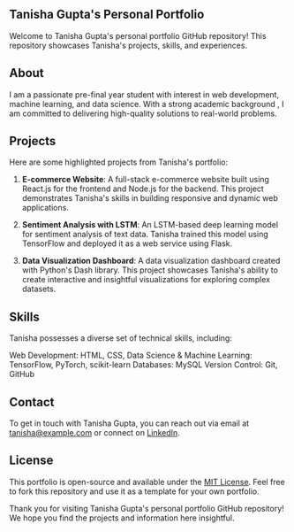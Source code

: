 ## Tanisha Gupta's Personal Portfolio

Welcome to Tanisha Gupta's personal portfolio GitHub repository! This repository showcases Tanisha's projects, skills, and experiences. 

## About

I am a passionate pre-final year student with interest in web development, machine learning, and data science. With a strong academic background , I am committed to delivering high-quality solutions to real-world problems.

## Projects

Here are some highlighted projects from Tanisha's portfolio:

1. **E-commerce Website**: A full-stack e-commerce website built using React.js for the frontend and Node.js for the backend. This project demonstrates Tanisha's skills in building responsive and dynamic web applications.

2. **Sentiment Analysis with LSTM**: An LSTM-based deep learning model for sentiment analysis of text data. Tanisha trained this model using TensorFlow and deployed it as a web service using Flask. 

3. **Data Visualization Dashboard**: A data visualization dashboard created with Python's Dash library. This project showcases Tanisha's ability to create interactive and insightful visualizations for exploring complex datasets.

## Skills

Tanisha possesses a diverse set of technical skills, including:

Web Development: HTML, CSS, 
Data Science & Machine Learning: TensorFlow, PyTorch, scikit-learn
Databases: MySQL
Version Control: Git, GitHub

## Contact

To get in touch with Tanisha Gupta, you can reach out via email at tanisha@example.com or connect on [LinkedIn](https://www.linkedin.com/in/tanisha-gupta).

## License

This portfolio is open-source and available under the [MIT License](LICENSE). Feel free to fork this repository and use it as a template for your own portfolio.

Thank you for visiting Tanisha Gupta's personal portfolio GitHub repository! We hope you find the projects and information here insightful.

